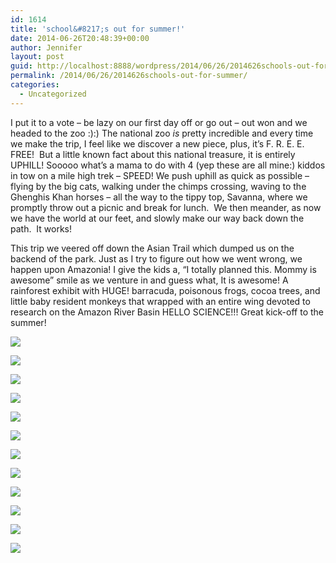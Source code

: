 ```yaml
---
id: 1614
title: 'school&#8217;s out for summer!'
date: 2014-06-26T20:48:39+00:00
author: Jennifer
layout: post
guid: http://localhost:8888/wordpress/2014/06/26/2014626schools-out-for-summer/
permalink: /2014/06/26/2014626schools-out-for-summer/
categories:
  - Uncategorized
---
```

I put it to a vote &#8211; be lazy on our first day off or go out &#8211; out won and we headed to the zoo :):) The national zoo _is_ pretty incredible and every time we make the trip, I feel like we discover a new piece, plus, it&#8217;s F. R. E. E. FREE! &nbsp;But a little known fact about this national treasure, it is entirely UPHILL! Sooooo what&#8217;s a mama to do with 4 (yep these are all mine:) kiddos in tow on a mile high trek &#8211; SPEED! We push uphill as quick as possible &#8211; flying by the big cats, walking under the chimps crossing, waving to the Ghenghis Khan horses &#8211; all the way to the tippy top, Savanna, where we promptly throw out a picnic and break for lunch. &nbsp;We then meander, as now we have the world at our feet, and slowly make our way back down the path. &nbsp;It works!

This trip we veered off down the Asian Trail which dumped us on the backend of the park. Just as I try to figure out how we went wrong, we happen upon Amazonia! I give the kids a, &#8220;I totally planned this. Mommy is awesome&#8221; smile as we venture in and guess what, It is awesome! A rainforest exhibit with HUGE! barracuda, poisonous frogs, cocoa trees, and little baby resident monkeys that wrapped with an entire wing devoted to research on the Amazon River Basin HELLO SCIENCE!!! Great kick-off to the summer!&nbsp;

<div class="image-gallery-wrapper">
  <p>
    <img src="http://static1.squarespace.com/static/50db6bb3e4b015296cd43789/50dfa5b1e4b0dc6320e0b5ea/53ac6f56e4b0906e2b1d6e52/1403813375400/2014-06-26+12.45.38.jpg.38.jpg?format=original" />
  </p>
  
  <p>
    <img src="http://static1.squarespace.com/static/50db6bb3e4b015296cd43789/50dfa5b1e4b0dc6320e0b5ea/53ac6f82e4b0906e2b1d6e90/1403813474108/2014-06-26+10.25.13.jpg.13.jpg?format=original" />
  </p>
  
  <p>
    <img src="http://static1.squarespace.com/static/50db6bb3e4b015296cd43789/50dfa5b1e4b0dc6320e0b5ea/53ac6fbfe4b0906e2b1d6f34/1403813280551/2014-06-26+10.26.19.jpg.19.jpg?format=original" />
  </p>
  
  <p>
    <img src="http://static1.squarespace.com/static/50db6bb3e4b015296cd43789/50dfa5b1e4b0dc6320e0b5ea/53ac6fd5e4b0906e2b1d6f45/1403813545195/2014-06-26+10.53.34.jpg.34.jpg?format=original" />
  </p>
  
  <p>
    <img src="http://static1.squarespace.com/static/50db6bb3e4b015296cd43789/50dfa5b1e4b0dc6320e0b5ea/53ac6fdfe4b0906e2b1d6f50/1403814065382/2014-06-26+11.56.56.jpg.56.jpg?format=original" />
  </p>
  
  <p>
    <img src="http://static1.squarespace.com/static/50db6bb3e4b015296cd43789/50dfa5b1e4b0dc6320e0b5ea/53ac7099e4b0906e2b1d709b/1403813852435/2014-06-26+12.58.56.jpg.56.jpg?format=original" />
  </p>
  
  <p>
    <img src="http://static1.squarespace.com/static/50db6bb3e4b015296cd43789/50dfa5b1e4b0dc6320e0b5ea/53ac6ff6e4b0906e2b1d6f85/1403814201426/2014-06-26+12.44.01.jpg.01.jpg?format=original" />
  </p>
  
  <p>
    <img src="http://static1.squarespace.com/static/50db6bb3e4b015296cd43789/50dfa5b1e4b0dc6320e0b5ea/53ac7033e4b0906e2b1d7011/1403813764281/2014-06-26+12.57.21.jpg.21.jpg?format=original" />
  </p>
  
  <p>
    <img src="http://static1.squarespace.com/static/50db6bb3e4b015296cd43789/50dfa5b1e4b0dc6320e0b5ea/53ac703ee4b0906e2b1d702c/1403814452373/2014-06-26+13.03.00.jpg.00.jpg?format=original" />
  </p>
  
  <p>
    <img src="http://static1.squarespace.com/static/50db6bb3e4b015296cd43789/50dfa5b1e4b0dc6320e0b5ea/53ac7024e4b0906e2b1d6ffe/1403814298763/2014-06-26+12.45.29.jpg.29.jpg?format=original" />
  </p>
  
  <p>
    <img src="http://static1.squarespace.com/static/50db6bb3e4b015296cd43789/50dfa5b1e4b0dc6320e0b5ea/53ac703ae4b0906e2b1d7022/1403814376826/2014-06-26+13.01.25.jpg.25.jpg?format=original" />
  </p>
  
  <p>
    <img src="http://static1.squarespace.com/static/50db6bb3e4b015296cd43789/50dfa5b1e4b0dc6320e0b5ea/53ac702fe4b0906e2b1d7008/1403813657414/2014-06-26+12.57.21.jpg.21.jpg?format=original" />
  </p>
</div>